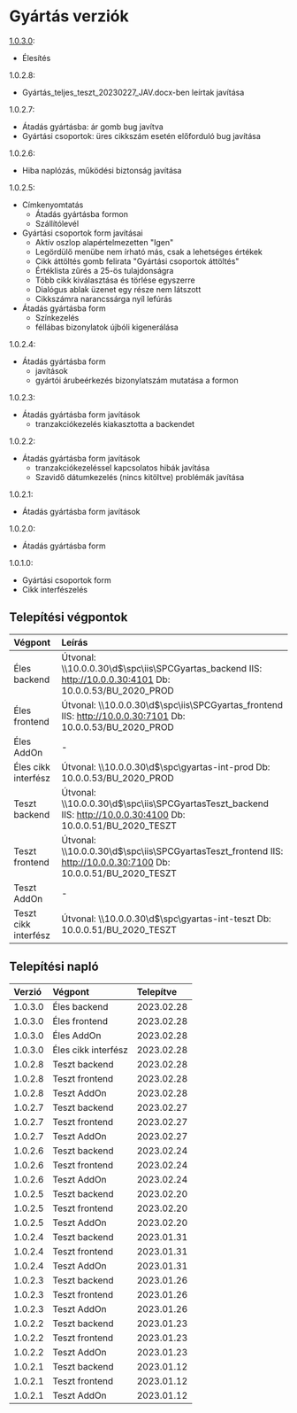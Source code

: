 # Gyártás verziók

[1.0.3.0](budvar-gyartas.docs-dok.v1.0.3.0.md):
- Élesítés

1.0.2.8:
- Gyártás_teljes_teszt_20230227_JAV.docx-ben leírtak javítása

1.0.2.7:
- Átadás gyártásba: ár gomb bug javítva
- Gyártási csoportok: üres cikkszám esetén előforduló bug javítása

1.0.2.6:
- Hiba naplózás, működési biztonság javítása

1.0.2.5:
- Címkenyomtatás
  - Átadás gyártásba formon
  - Szállítólevél
- Gyártási csoportok form javításai
  - Aktív oszlop alapértelmezetten "Igen"
  - Legördülő menübe nem írható más, csak a lehetséges értékek
  - Cikk áttöltés gomb felirata "Gyártási csoportok áttöltés"
  - Értéklista zűrés a 25-ös tulajdonságra
  - Több cikk kiválasztása és törlése egyszerre
  - Dialógus ablak üzenet egy része nem látszott
  - Cikkszámra narancssárga nyíl lefúrás
- Átadás gyártásba form
  - Színkezelés
  - féllábas bizonylatok újbóli kigenerálása

1.0.2.4:
- Átadás gyártásba form
  - javítások
  - gyártói árubeérkezés bizonylatszám mutatása a formon

1.0.2.3:
- Átadás gyártásba form javítások
  - tranzakciókezelés kiakasztotta a backendet

1.0.2.2:
- Átadás gyártásba form javítások
  - tranzakciókezeléssel kapcsolatos hibák javítása
  - Szavidő dátumkezelés (nincs kitöltve) problémák javítása

1.0.2.1:
- Átadás gyártásba form javítások

1.0.2.0:
- Átadás gyártásba form

1.0.1.0:
- Gyártási csoportok form
- Cikk interfészelés

## Telepítési végpontok

| Végpont | Leírás |
|:--------|:-------|
| Éles backend | Útvonal: \\\\10.0.0.30\\d$\\spc\\iis\\SPCGyartas_backend IIS: http://10.0.0.30:4101 Db: 10.0.0.53/BU_2020_PROD |
| Éles frontend | Útvonal: \\\\10.0.0.30\\d$\\spc\\iis\\SPCGyartas_frontend IIS: http://10.0.0.30:7101 Db: 10.0.0.53/BU_2020_PROD |
| Éles AddOn | - |
| Éles cikk interfész | Útvonal: \\\\10.0.0.30\\d$\\spc\\gyartas-int-prod Db: 10.0.0.53/BU_2020_PROD |
| Teszt backend | Útvonal: \\\\10.0.0.30\\d$\\spc\\iis\\SPCGyartasTeszt_backend IIS: http://10.0.0.30:4100 Db: 10.0.0.51/BU_2020_TESZT |
| Teszt frontend | Útvonal: \\\\10.0.0.30\\d$\\spc\\iis\\SPCGyartasTeszt_frontend IIS: http://10.0.0.30:7100 Db: 10.0.0.51/BU_2020_TESZT |
| Teszt AddOn | - |
| Teszt cikk interfész | Útvonal: \\\\10.0.0.30\\d$\\spc\\gyartas-int-teszt Db: 10.0.0.51/BU_2020_TESZT |
  
## Telepítési napló

| Verzió | Végpont | Telepítve |
|:-------|:--------|:----------|
| 1.0.3.0  | Éles backend        | 2023.02.28 |
| 1.0.3.0  | Éles frontend       | 2023.02.28 |
| 1.0.3.0  | Éles AddOn          | 2023.02.28 |
| 1.0.3.0  | Éles cikk interfész | 2023.02.28 |
| 1.0.2.8  | Teszt backend  | 2023.02.28 |
| 1.0.2.8  | Teszt frontend | 2023.02.28 |
| 1.0.2.8  | Teszt AddOn    | 2023.02.28 |
| 1.0.2.7  | Teszt backend  | 2023.02.27 |
| 1.0.2.7  | Teszt frontend | 2023.02.27 |
| 1.0.2.7  | Teszt AddOn    | 2023.02.27 |
| 1.0.2.6  | Teszt backend | 2023.02.24 |
| 1.0.2.6  | Teszt frontend | 2023.02.24 |
| 1.0.2.6  | Teszt AddOn | 2023.02.24 |
| 1.0.2.5  | Teszt backend | 2023.02.20 |
| 1.0.2.5  | Teszt frontend | 2023.02.20 |
| 1.0.2.5  | Teszt AddOn | 2023.02.20 |
| 1.0.2.4  | Teszt backend  | 2023.01.31 |
| 1.0.2.4  | Teszt frontend | 2023.01.31 |
| 1.0.2.4  | Teszt AddOn    | 2023.01.31 |
| 1.0.2.3  | Teszt backend  | 2023.01.26 |
| 1.0.2.3  | Teszt frontend | 2023.01.26 |
| 1.0.2.3  | Teszt AddOn    | 2023.01.26 |
| 1.0.2.2  | Teszt backend  | 2023.01.23 |
| 1.0.2.2  | Teszt frontend | 2023.01.23 |
| 1.0.2.2  | Teszt AddOn    | 2023.01.23 |
| 1.0.2.1  | Teszt backend  | 2023.01.12 |
| 1.0.2.1  | Teszt frontend | 2023.01.12 |
| 1.0.2.1  | Teszt AddOn    | 2023.01.12 |
